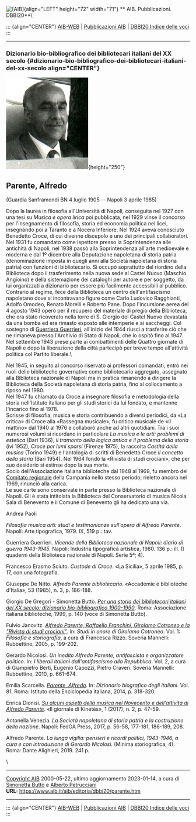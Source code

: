 ![\[AIB\]](/aib/wi/aibv72.gif){align="LEFT" height="72" width="71"}
** AIB. Pubblicazioni. DBBI20**\

::: {align="CENTER"}
[AIB-WEB](/) \| [Pubblicazioni AIB](/pubblicazioni/) \| [DBBI20 Indice
delle voci](dbbi20.htm)
:::

------------------------------------------------------------------------

### Dizionario bio-bibliografico dei bibliotecari italiani del XX secolo {#dizionario-bio-bibliografico-dei-bibliotecari-italiani-del-xx-secolo align="CENTER"}

![\[Ritratto\]](parente.jpg){height="250"}

## Parente, Alfredo

(Guardia Sanframondi BN 4 luglio 1905 -- Napoli 3 aprile 1985)

Dopo la laurea in filosofia all\'Università di Napoli, conseguita nel
1927 con una tesi su *Musica e opera lirica* poi pubblicata, nel 1929
vinse il concorso per l\'insegnamento di filosofia, storia ed economia
politica nei licei, insegnando poi a Taranto e a Nocera Inferiore. Nel
1924 aveva conosciuto Benedetto Croce, di cui divenne discepolo e uno
dei principali collaboratori.\
Nel 1931 fu comandato come ispettore presso la Soprintendenza alle
antichità di Napoli, nel 1938 passò alla Soprintendenza all\'arte
medioevale e moderna e dal 1º dicembre alla Deputazione napoletana di
storia patria (denominazione imposta in quegli anni alla Società
napoletana di storia patria) con funzioni di bibliotecario. Si occupò
soprattutto del riordino della Biblioteca dopo il trasferimento nella
nuova sede al Castel Nuovo (Maschio Angioino) e della sistemazione dei
cataloghi per autore e per soggetto, da lui organizzati a dizionario per
essere più facilmente accessibili al pubblico.\
Contrario al regime, fece della Biblioteca un centro dell\'antifascismo
napoletano dove si incontravano figure come Carlo Ludovico Ragghianti,
Adolfo Omodeo, Renato Morelli e Roberto Pane. Dopo l\'incursione aerea
del 4 agosto 1943 operò per il recupero del materiale di pregio della
Biblioteca, che era stato ricoverato nella torre di S. Giorgio del
Castel Nuovo devastata da una bomba ed era rimasto esposto alle
intemperie e ai saccheggi. Col sostegno di [Guerriera
Guerrieri](guerrieri.htm), all\'inizio del 1944 riuscì a trasferire ciò
che ne rimaneva presso l\'Archivio di Stato di Napoli, che lo ospitò
fino al 1947.\
Nel settembre 1943 prese parte ai combattimenti delle Quattro giornate
di Napoli e dopo la liberazione della città partecipò per breve tempo
all\'attività politica col Partito liberale.\

Nel 1945, in seguito al concorso riservato ai professori comandati,
entrò nei ruoli delle biblioteche governative come bibliotecario
aggregato, assegnato alla Biblioteca nazionale di Napoli ma in pratica
rimanendo a dirigere la Biblioteca della Società napoletana di storia
patria, fino al collocamento a riposo nel 1980.\
Nel 1947 fu chiamato da Croce a insegnare filosofia e metodologia della
storia nell\'Istituto italiano per gli studi storici da lui fondato, e
mantenne l\'incarico fino al 1978.\
Scrisse di filosofia, musica e storia contribuendo a diversi periodici,
da «La critica» di Croce alla «Rassegna musicale», fu critico musicale
de «Il mattino» dal 1940 al 1976 e collaborò anche ad altri quotidiani.
Tra i suoi numerosi volumi si ricordano in particolare *La musica e le
arti: problemi di estetica* (Bari 1936), *Il tramonto della logica
antica e il problema della storia* (ivi 1952), *Croce per lumi sparsi*
(Firenze 1975), la raccolta *Castità della musica* (Torino 1949) e
l\'antologia di scritti di Benedetto Croce *Il concetto della storia*
(Bari 1954). Nel 1964 fondò la «Rivista di studi crociani», che per suo
desiderio si estinse dopo la sua morte.\
Socio dell\'Associazione italiana biblioteche dal 1948 al 1969, fu
membro del [Comitato regionale](/aib/stor/sezioni/cam.htm) della
Campania nello stesso periodo; rieletto ancora nel 1969, rinunciò alla
carica.\
Le sue carte sono conservate in parte presso la Biblioteca nazionale di
Napoli. Gli è stata intitolata la Biblioteca del Conservatorio di musica
Nicola Sala di Benevento e il Comune di Benevento gli ha dedicato una
via.

Andrea Paoli

*Filosofia musica arti: studi e testimonianze sull\'opera di Alfredo
Parente*. Napoli: Arte tipografica, 1979. IX, 519 p.: tav.

Guerriera Guerrieri. *Vicende della Biblioteca nazionale di Napoli:
diario di guerra 1943-1945*. Napoli: Industria tipografica artistica,
1980. 136 p.: ill. (I quaderni della Biblioteca nazionale di Napoli.
Serie 5ª; 4).

Francesco Erasmo Sciuto. *Custode di Croce*. «La Sicilia», 5 aprile
1985, p. 17, con una fotografia.

Giuseppe De Nitto. *Alfredo Parente bibliotecario*. «Accademie e
biblioteche d\'Italia», 53 (1985), n. 3, p. 186-188.

Giorgio De Gregori - Simonetta Buttò. [*Per una storia dei bibliotecari
italiani del XX secolo: dizionario bio-bibliografico
1900-1990*](/aib/editoria/pub065.htm). Roma: Associazione italiana
biblioteche, 1999, p. 140 (voce di Simonetta Buttò).

Fulvio Janovitz. *[Alfredo Parente, Raffaello Franchini, Girolamo
Cotroneo e la \"Rivista di studi
crociani\"](https://www.torrossa.com/it/catalog/preview/2282589)*. In:
*Studi in onore di Girolamo Cotroneo*. Vol. 1: *Filosofia e
storiografia*, a cura di Francesca Rizzo. Soveria Mannelli: Rubbettino,
2005, p. 199-202.

Gerardo Nicolosi. *Un inedito Alfredo Parente, antifascista e
organizzatore politico*. In: *I liberali italiani dall\'antifascismo
alla Repubblica*. Vol. 2, a cura di Giampietro Berti, Eugenio Capozzi,
Pietro Craveri. Soveria Mannelli: Rubbettino, 2010, p. 661-674.

Emilia Scarcella. *[Parente,
Alfredo](http://www.treccani.it/enciclopedia/alfredo-parente_%28Dizionario-Biografico%29/)*.
In: *Dizionario biografico degli italiani*. Vol. 81. Roma: Istituto
della Enciclopedia italiana, 2014, p. 318-320.

Enrica Dionisi. *[Su alcuni aspetti della musica nel Novecento e
dell\'attività di Alfredo
Parente](https://www.kinetes.com/uploads/6/8/7/0/68706149/ilgiornaledikinet%C3%A8s_n2-2017_donisi.pdf)*.
«Il giornale di Kinetès», 1 (2017), n. 2, p. 47-59.

Antonella Venezia. *La Società napoletana di storia patria e la
costruzione della nazione*. Napoli: FedOA Press, 2017, p. 56-58,
177-181, 186-189, 208.

Alfredo Parente. *La lunga vigilia: pensieri e ricordi politici,
1943-1946, a cura e con introduzione di Gerardo Nicolosi*. (Minima
storiografica; 4). Roma: Dante Alighieri, 2019. 241 p.

\

------------------------------------------------------------------------

[Copyright AIB](/su-questo-sito/dichiarazione-di-copyright-aib-web/)
2000-05-22, ultimo aggiornamento 2023-01-14, a cura di [Simonetta
Buttò](/aib/redazione3.htm) e [Alberto
Petrucciani](/su-questo-sito/redazione-aib-web/)\
**URL:** https://www.aib.it/aib/editoria/dbbi20/parente.htm

------------------------------------------------------------------------

::: {align="CENTER"}
[AIB-WEB](/) \| [Pubblicazioni AIB](/pubblicazioni/) \| [DBBI20 Indice
delle voci](dbbi20.htm)
:::
